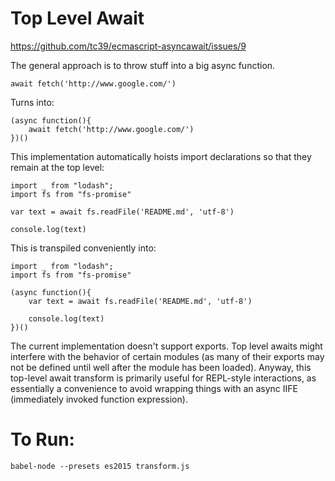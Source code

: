 # Top Level Await

https://github.com/tc39/ecmascript-asyncawait/issues/9

The general approach is to throw stuff into a big async function.

	await fetch('http://www.google.com/')

Turns into:

	(async function(){
		await fetch('http://www.google.com/')
	})()

This implementation automatically hoists import declarations so that they remain at the top level:

	import _ from "lodash";
	import fs from "fs-promise"

	var text = await fs.readFile('README.md', 'utf-8')

	console.log(text)

This is transpiled conveniently into:

	import _ from "lodash";
	import fs from "fs-promise"

	(async function(){
		var text = await fs.readFile('README.md', 'utf-8')

		console.log(text)
	})()


The current implementation doesn't support exports. Top level awaits might interfere with the behavior of certain modules (as many of their exports may not be defined until well after the module has been loaded). Anyway, this top-level await transform is primarily useful for REPL-style interactions, as essentially a convenience to avoid wrapping things with an async IIFE (immediately invoked function expression).


# To Run:

	babel-node --presets es2015 transform.js
